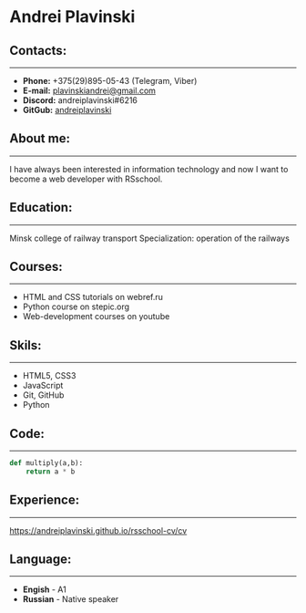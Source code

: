 # Andrei Plavinski

## Contacts:
---
+ **Phone:** +375(29)895-05-43 (Telegram, Viber)
+ **E-mail:** plavinskiandrei@gmail.com
+ **Discord:** andreiplavinski#6216
+ **GitGub:** [andreiplavinski](https://github.com/andreiplavinski)

## About me:
---
I have always been interested in information technology and now I want to become a web developer with RSschool.

## Education:
---
Minsk college of railway transport 
Specialization: operation of the railways

## Courses:
---
+ HTML and CSS tutorials on webref.ru
+ Python course on stepic.org
+ Web-development courses on youtube

## Skils:
---
+ HTML5, CSS3
+ JavaScript
+ Git, GitHub
+ Python

## Code:
---
``` python
def multiply(a,b):
    return a * b
```

## Experience:
---
https://andreiplavinski.github.io/rsschool-cv/cv

## Language:
---
+ **Engish** - A1
+ **Russian** - Native speaker

